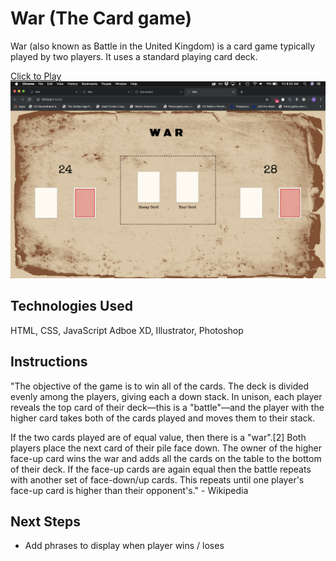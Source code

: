 # War (The Card game)
War (also known as Battle in the United Kingdom) is a card game typically played by two players. 
It uses a standard playing card deck.

[Click to Play](https://samantha2233.github.io/War-The-Card-Game/)
<img src="./images/screenshot.png" alt="Screenshot of Game">

## Technologies Used
HTML, CSS, JavaScript
Adboe XD, Illustrator, Photoshop

## Instructions
"The objective of the game is to win all of the cards. The deck is divided evenly among the players, giving each a down stack. 
In unison, each player reveals the top card of their deck—this is a "battle"—and the player with the higher card takes both 
of the cards played and moves them to their stack.

If the two cards played are of equal value, then there is a "war".[2] Both players place the next card of their pile face 
down. The owner of the higher face-up card wins the war and adds all the cards on the table to the bottom of their deck.
If the face-up cards are again equal then the battle repeats with another set of face-down/up cards. 
This repeats until one player's face-up card is higher than their opponent's."  - Wikipedia

## Next Steps
- Add phrases to display when player wins / loses
